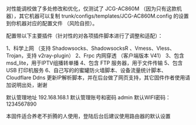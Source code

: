 对性能调校做了多处修改和优化，仅测试了 JCG-AC860M （因为只有这款机器），其它机器可以复制 trunk/configs/templates/JCG-AC860M.config 的设置到你机器对应的配置文件 （风险自担）。

配置带以下主要插件（针对性的对各项插件脚本进行了调整和适配）：

1、科学上网 （支持 Shadowsocks、ShadowsocksR 、Vmess、Vless、Trojan，支持 v2ray-plugin）
2、Frpc 内网穿透 （客户端版本 V41）
3、包含 msd_lite，用于IPTV组播转单播
4、包含 FTP 服务器，用于文件传输
5、包含 USB 打印机服务
6、自己写的的蜜罐防火墙脚本、设备流量统计脚本、Cloudflare Ddns 更新IP解析脚本，并在后台做了网页支持，其它固件作者使用请加说明出处，谢谢

默认管理地址 192.168.168.1
默认管理账号和密码 admin
默认WIFI密码：1234567890

本固件适合养老不折腾的人使用，登陆后台后建议使用路由器的默认设置

